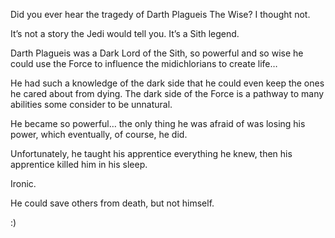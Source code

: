 Did you ever hear the tragedy of Darth Plagueis The Wise? I thought not.

It’s not a story the Jedi would tell you. It’s a Sith legend.

Darth Plagueis was a Dark Lord of the Sith, so powerful and so wise he could use the Force to influence the midichlorians to create life…

He had such a knowledge of the dark side that he could even keep the ones he cared about from dying. The dark side of the Force is a pathway to many abilities some consider to be unnatural.

He became so powerful… the only thing he was afraid of was losing his power, which eventually, of course, he did.

Unfortunately, he taught his apprentice everything he knew, then his apprentice killed him in his sleep.

Ironic.

He could save others from death, but not himself.

:)